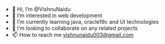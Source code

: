 - 👋 Hi, I’m @VishnuNaidu
- 👀 I’m interested in web development
- 🌱 I’m currently learning java, oracle19c and UI technologies
- 💞️ I’m looking to collaborate on any related projects
- 📫 How to reach me vishnunaidu003@gmail.com

<!---
VishnuNaidu/VishnuNaidu is a ✨ special ✨ repository because its `README.md` (this file) appears on your GitHub profile.
You can click the Preview link to take a look at your changes.
--->
